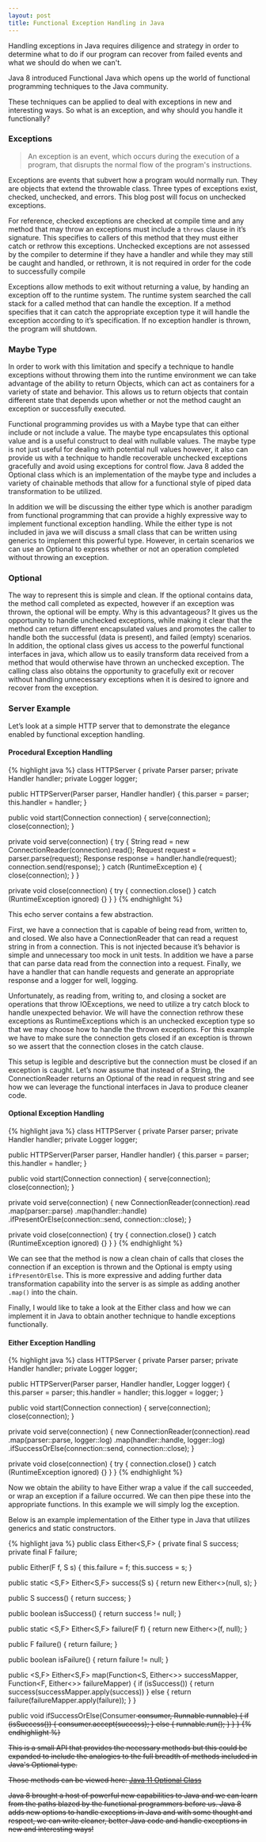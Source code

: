 ```yaml
---
layout: post
title: Functional Exception Handling in Java
---
```



Handling exceptions in Java requires diligence and strategy in order to determine what to do if our program can recover from failed events and what we should do when we can't. 


Java 8 introduced Functional Java which opens up the world of functional programming techniques to the Java community. 


These techniques can be applied to deal with exceptions in new and interesting ways. So what is an exception, and why should you handle it functionally?


### Exceptions


>An exception is an event, which occurs during the execution of a program, that disrupts the normal flow of the program's instructions.


Exceptions are events that subvert how a program would normally run. They are objects that extend the throwable class. Three types of exceptions exist, checked, unchecked, and errors. This blog post will focus on unchecked exceptions.


For reference, checked exceptions are checked at compile time and any method that may throw an exceptions must include a `throws` clause in it’s signature. This specifies to callers of this method that they must either catch or rethrow this exceptions. Unchecked exceptions are not assessed by the compiler to determine if they have a handler and while they may still be caught and handled, or rethrown, it is not required in order for the code to successfully compile


Exceptions allow methods to exit without returning a value, by handing an exception off to the runtime system.  The runtime system searched the call stack for a called method that can handle the exception. If a method specifies that it can catch the appropriate exception type it will handle the exception according to it’s specification. If no exception handler is thrown, the program will shutdown.
 

### Maybe Type


In order to work with this limitation and specify a technique to handle exceptions without throwing them into the runtime environment we can take advantage of the ability to return Objects, which can act as containers for a variety of state and behavior. This allows us to return objects that contain different state that depends upon whether or not the method caught an exception or successfully executed.


Functional programming provides us with a Maybe type that can either include or not include a value. The maybe type encapsulates this optional value and is a useful construct to deal with nullable values. The maybe type is not just useful for dealing with potential null values however, it also can provide us with a technique to handle recoverable unchecked exceptions gracefully and avoid using exceptions for control flow. Java 8 added the Optional class which is an implementation of the maybe type and includes a variety of chainable methods that allow for a functional style of piped data transformation to be utilized.


In addition we will be discussing the either type which is another paradigm from functional programming that can provide a highly expressive way to implement functional exception handling. While the either type is not included in java we will discuss a small class that can be written using generics to implement this powerful type. However, in certain scenarios we can use an Optional to express whether or not an operation completed without throwing an exception.


### Optional


The way to represent this is simple and clean. If the optional contains data, the method call completed as expected, however if an exception was thrown, the optional will be empty. Why is this advantageous? It gives us the opportunity to handle unchecked exceptions, while making it clear that the method can return different encapsulated values and promotes the caller to handle both the successful (data is present), and failed (empty) scenarios. In addition, the optional class gives us access to the powerful functional interfaces in java, which allow us to easily transform data received from a method that would otherwise have thrown an unchecked exception. The calling class also obtains the opportunity to gracefully exit or recover without handling unnecessary exceptions when it is desired to ignore and recover from the exception.


### Server Example


Let’s look at a simple HTTP server that to demonstrate the elegance enabled by functional exception handling.


#### Procedural Exception Handling
{% highlight java %}
class HTTPServer {
  private Parser parser;
  private Handler handler;
  private Logger logger;

  public HTTPServer(Parser parser, Handler handler) {
    this.parser = parser;
    this.handler = handler;
  }

  public void start(Connection connection) {
    serve(connection);
    close(connection);
  }

  private void serve(connection) {
    try {
      String read = new ConnectionReader(connection).read();
      Request request = parser.parse(request);
      Response response = handler.handle(request);
      connection.send(response);
    } catch (RuntimeException e) {
      close(connection);
    }
  }

  private void close(connection) {
    try {
      connection.close()
    } catch (RuntimeException ignored) {}
  }
}
{% endhighlight %}


This echo server contains a few abstraction.


First, we have a connection that is capable of being read from, written to, and closed. We also have a ConnectionReader that can read a request string in from a connection. This is not injected because it’s behavior is simple and unnecessary too mock in unit tests. In addition we have a parse that can parse data read from the connection into a request. Finally, we have a handler that can handle requests and generate an appropriate response and a logger for well, logging.


Unfortunately, as reading from, writing to, and closing a socket are operations that throw IOExceptions, we need to utilize a try catch block to handle unexpected behavior. We will have the connection rethrow these exceptions as RuntimeExceptions which is an unchecked exception type so that we may choose how to handle the thrown exceptions. For this example we have to make sure the connection gets closed if an exception is thrown so we assert that the connection closes in the catch clause.


This setup is legible and descriptive but the connection must be closed if an exception is caught.  Let’s now assume that instead of a String, the ConnectionReader returns an Optional of the read in request string and see how we can leverage the functional interfaces in Java to produce cleaner code.


#### Optional Exception Handling
{% highlight java %}
class HTTPServer {
  private Parser parser;
  private Handler handler;
  private Logger logger;

  public HTTPServer(Parser parser, Handler handler) {
    this.parser = parser;
    this.handler = handler;
  }

  public void start(Connection connection) {
    serve(connection);
    close(connection);
  }

  private void serve(connection) {
    new ConnectionReader(connection).read
      .map(parser::parse)
      .map(handler::handle)
      .ifPresentOrElse(connection::send, connection::close);
  }

  private void close(connection) {
    try {
      connection.close()
    } catch (RuntimeException ignored) {}
  }
}
{% endhighlight %}


We can see that the method is now a clean chain of calls that closes the connection if an exception is thrown and the Optional is empty using `ifPresentOrElse`. This is more expressive and adding further data transformation capability into the server is as simple as adding another `.map()` into the chain.


Finally, I would like to take a look at the Either class and how we can implement it in Java to obtain another technique to handle exceptions functionally.


#### Either Exception Handling
{% highlight java %}
class HTTPServer {
  private Parser parser;
  private Handler handler;
  private Logger logger;

  public HTTPServer(Parser parser, Handler handler, Logger logger) {
    this.parser = parser;
    this.handler = handler;
    this.logger = logger;
  }

  public void start(Connection connection) {
    serve(connection);
    close(connection);
  }

  private void serve(connection) {
    new ConnectionReader(connection).read
      .map(parser::parse, logger::log)
      .map(handler::handle, logger::log)
      .ifSuccessOrElse(connection::send, connection::close);
  }

  private void close(connection) {
    try {
      connection.close()
    } catch (RuntimeException ignored) {}
  }
}
{% endhighlight %}


Now we obtain the ability to have Either wrap a value if the call succeeded, or wrap an exception if a failure occurred. We can then pipe these into the appropriate functions. In this example we will simply log the exception.


Below is an example implementation of the Either type in Java that utilizes generics and static constructors.


{% highlight java %}
public class Either<S,F> {
  private final S success;
  private final F failure;

  public Either(F f, S s) {
    this.failure = f;
    this.success = s;
  }

  public static <S,F> Either<S,F> success(S s) {
    return new Either<>(null, s);
  }

  public S success() {
    return success;
  }

  public boolean isSuccess() {
    return success != null;
  }

  public static <S,F> Either<S,F> failure(F f) {
    return new Either<>(f, null);
  }

  public F failure() {
    return failure;
  }

  public boolean isFailure() {
    return failure != null;
  }

  public <S,F> Either<S,F> map(Function<S, Either<>> successMapper, Function<F, Either<>> failureMapper) {
    if (isSuccess()) {
      return success(successMapper.apply(success))
    } else {
      return failure(failureMapper.apply(failure));
    }
  }

  public void ifSuccessOrElse(Consumer<S> consumer, Runnable runnable) {
    if (isSuccess()) {
      consumer.accept(success);
    } else {
      runnable.run();
    }
  }
}
{% endhighlight %}


This is a small API that provides the necessary methods but this could be expanded to include the analogies to the full breadth of methods included in Java's Optional type. 


Those methods can be viewed here: 
<a href="https://docs.oracle.com/en/java/javase/11/docs/api/java.base/java/util/function/Consumer.html">Java 11 Optional Class</a>


Java 8 brought a host of powerful new capabilities to Java and we can learn from the paths blazed by the functional programmers before us. Java 8 adds new options to handle exceptions in Java and with some thought and respect, we can write cleaner, better Java code and handle exceptions in new and interesting ways!






